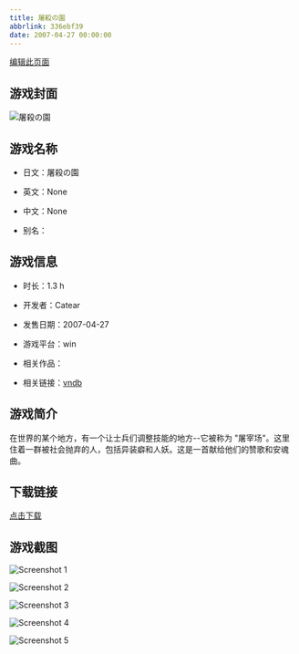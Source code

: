 ```yaml
---
title: 屠殺の園
abbrlink: 336ebf39
date: 2007-04-27 00:00:00
---
```

[编辑此页面](https://github.com/ACG-3/ADV3-source/blob/main/source/_posts/games/%E5%B1%A0%E6%AE%BA%E3%81%AE%E5%9C%92.md)

## 游戏封面

![屠殺の園](https%3A//pan.timero.xyz/onedrive/img_lib_001/%E5%B1%A0%E6%AE%BA%E3%81%AE%E5%9C%92_cover.avif)


## 游戏名称

- 日文：屠殺の園
- 英文：None
- 中文：None

- 别名：


## 游戏信息

- 时长：1.3 h
- 开发者：Catear
- 发售日期：2007-04-27
- 游戏平台：win
- 相关作品：

- 相关链接：[vndb](https://vndb.org/v7421)


## 游戏简介

在世界的某个地方，有一个让士兵们调整技能的地方--它被称为 "屠宰场"。这里住着一群被社会抛弃的人，包括异装癖和人妖。这是一首献给他们的赞歌和安魂曲。




## 下载链接

[点击下载](https://pan.timero.xyz/onedrive/adv_lib_001/%E5%B1%A0%E6%AE%BA%E3%81%AE%E5%9C%92)


## 游戏截图


![Screenshot 1](https%3A//pan.timero.xyz/onedrive/img_lib_001/%E5%B1%A0%E6%AE%BA%E3%81%AE%E5%9C%92_Screenshot_1.avif)

![Screenshot 2](https%3A//pan.timero.xyz/onedrive/img_lib_001/%E5%B1%A0%E6%AE%BA%E3%81%AE%E5%9C%92_Screenshot_2.avif)

![Screenshot 3](https%3A//pan.timero.xyz/onedrive/img_lib_001/%E5%B1%A0%E6%AE%BA%E3%81%AE%E5%9C%92_Screenshot_3.avif)

![Screenshot 4](https%3A//pan.timero.xyz/onedrive/img_lib_001/%E5%B1%A0%E6%AE%BA%E3%81%AE%E5%9C%92_Screenshot_4.avif)

![Screenshot 5](https%3A//pan.timero.xyz/onedrive/img_lib_001/%E5%B1%A0%E6%AE%BA%E3%81%AE%E5%9C%92_Screenshot_5.avif)

